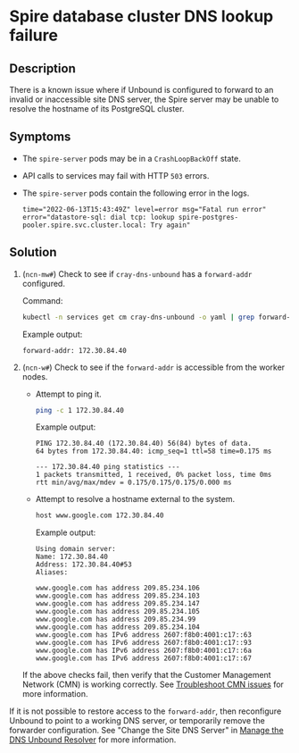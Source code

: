 # Spire database cluster DNS lookup failure

## Description

There is a known issue where if Unbound is configured to forward to an invalid or inaccessible site DNS server, the Spire server may be unable to resolve the hostname of its PostgreSQL cluster.

## Symptoms

* The `spire-server` pods may be in a `CrashLoopBackOff` state.
* API calls to services may fail with HTTP `503` errors.
* The `spire-server` pods contain the following error in the logs.

  ```text
  time="2022-06-13T15:43:49Z" level=error msg="Fatal run error" error="datastore-sql: dial tcp: lookup spire-postgres-pooler.spire.svc.cluster.local: Try again"
  ```

## Solution

1. (`ncn-mw#`) Check to see if `cray-dns-unbound` has a `forward-addr` configured.

   Command:

   ```bash
   kubectl -n services get cm cray-dns-unbound -o yaml | grep forward-addr
   ```

   Example output:

   ```text  
   forward-addr: 172.30.84.40
   ```

2. (`ncn-w#`) Check to see if the `forward-addr` is accessible from the worker nodes.

   * Attempt to ping it.

     ```bash
     ping -c 1 172.30.84.40
     ```

     Example output:

     ```text
     PING 172.30.84.40 (172.30.84.40) 56(84) bytes of data.
     64 bytes from 172.30.84.40: icmp_seq=1 ttl=58 time=0.175 ms
     
     --- 172.30.84.40 ping statistics ---
     1 packets transmitted, 1 received, 0% packet loss, time 0ms
     rtt min/avg/max/mdev = 0.175/0.175/0.175/0.000 ms
     ```

   * Attempt to resolve a hostname external to the system.

     ```bash
     host www.google.com 172.30.84.40
     ```

     Example output:

     ```text
     Using domain server:
     Name: 172.30.84.40
     Address: 172.30.84.40#53
     Aliases:
     
     www.google.com has address 209.85.234.106
     www.google.com has address 209.85.234.103
     www.google.com has address 209.85.234.147
     www.google.com has address 209.85.234.105
     www.google.com has address 209.85.234.99
     www.google.com has address 209.85.234.104
     www.google.com has IPv6 address 2607:f8b0:4001:c17::63
     www.google.com has IPv6 address 2607:f8b0:4001:c17::93
     www.google.com has IPv6 address 2607:f8b0:4001:c17::6a
     www.google.com has IPv6 address 2607:f8b0:4001:c17::67
     ```

   If the above checks fail, then verify that the Customer Management Network \(CMN\) is working correctly. See [Troubleshoot CMN issues](../../operations/network/customer_accessible_networks/Troubleshoot_CMN_Issues.md) for more information.

If it is not possible to restore access to the `forward-addr`, then reconfigure Unbound to point to a working DNS server, or temporarily remove the forwarder configuration.
See "Change the Site DNS Server" in [Manage the DNS Unbound Resolver](../../operations/network/dns/Manage_the_DNS_Unbound_Resolver.md) for more information.
